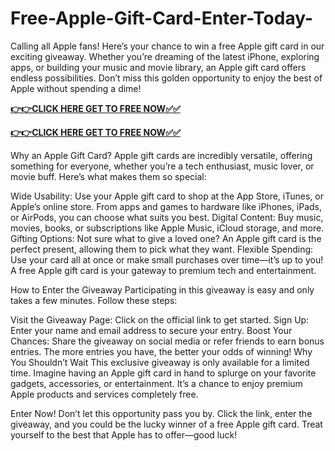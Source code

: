 # Free-Apple-Gift-Card-Enter-Today-

Calling all Apple fans! Here’s your chance to win a free Apple gift card in our exciting giveaway. Whether you’re dreaming of the latest iPhone, exploring apps, or building your music and movie library, an Apple gift card offers endless possibilities. Don’t miss this golden opportunity to enjoy the best of Apple without spending a dime!

[**👉👉CLICK HERE GET TO FREE NOW✅✅**](https://free-gift-card.raj-solution.com/958f890)

[**👉👉CLICK HERE GET TO FREE NOW✅✅**](https://free-gift-card.raj-solution.com/958f890)

Why an Apple Gift Card?
Apple gift cards are incredibly versatile, offering something for everyone, whether you’re a tech enthusiast, music lover, or movie buff. Here’s what makes them so special:

Wide Usability: Use your Apple gift card to shop at the App Store, iTunes, or Apple’s online store. From apps and games to hardware like iPhones, iPads, or AirPods, you can choose what suits you best.
Digital Content: Buy music, movies, books, or subscriptions like Apple Music, iCloud storage, and more.
Gifting Options: Not sure what to give a loved one? An Apple gift card is the perfect present, allowing them to pick what they want.
Flexible Spending: Use your card all at once or make small purchases over time—it’s up to you!
A free Apple gift card is your gateway to premium tech and entertainment.

How to Enter the Giveaway
Participating in this giveaway is easy and only takes a few minutes. Follow these steps:

Visit the Giveaway Page: Click on the official link to get started.
Sign Up: Enter your name and email address to secure your entry.
Boost Your Chances: Share the giveaway on social media or refer friends to earn bonus entries. The more entries you have, the better your odds of winning!
Why You Shouldn’t Wait
This exclusive giveaway is only available for a limited time. Imagine having an Apple gift card in hand to splurge on your favorite gadgets, accessories, or entertainment. It’s a chance to enjoy premium Apple products and services completely free.

Enter Now!
Don’t let this opportunity pass you by. Click the link, enter the giveaway, and you could be the lucky winner of a free Apple gift card. Treat yourself to the best that Apple has to offer—good luck!
